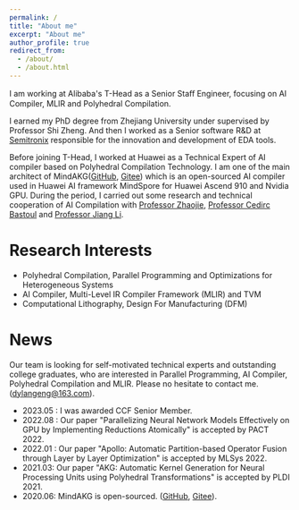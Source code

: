 ```yaml
---
permalink: /
title: "About me"
excerpt: "About me"
author_profile: true
redirect_from: 
  - /about/
  - /about.html
---
```


I am working at Alibaba's T-Head as a Senior Staﬀ Engineer, focusing on AI Compiler, MLIR and Polyhedral Compilation.

I earned my PhD degree from Zhejiang University under supervised by Professor Shi Zheng. And then I worked as a Senior software R&D at [Semitronix](https://www.semitronix.com/?cur_lang=en) responsible for the innovation and development of EDA tools.

Before joining T-Head, I worked at Huawei as a Technical Expert of AI compiler based on Polyhedral Compilation Technology. I am one of the main architect of MindAKG([GitHub](https://github.com/mindspore-ai/akg/blob/master/RELEASE.md), [Gitee](https://gitee.com/mindspore/akg)) which is an open-sourced AI compiler used in Huawei AI framework MindSpore for Huawei Ascend 910 and Nvidia GPU. During the period, I carried out some research and technical cooperation of AI Compilation with [Professor Zhaojie](https://yaozhujia.github.io/), [Professor Cedirc Bastoul](http://icps.u-strasbg.fr/people/bastoul/public_html/) and [Professor Jiang Li](https://cs.sjtu.edu.cn/~jiangli/).

Research Interests
======

- Polyhedral Compilation, Parallel Programming and Optimizations for Heterogeneous Systems
- AI Compiler, Multi-Level IR Compiler Framework (MLIR) and TVM
- Computational Lithography, Design For Manufacturing (DFM)

News
======
Our team is looking for self-motivated technical experts and outstanding college graduates, who are interested in Parallel Programming, AI Compiler, Polyhedral Compilation and MLIR. Please no hesitate to contact me. (dylangeng@163.com).

- 2023.05 : I was awarded CCF Senior Member.
- 2022.08 : Our paper "Parallelizing Neural Network Models Effectively on GPU by Implementing Reductions Atomically" is accepted by PACT 2022.
- 2022.01 : Our paper "Apollo: Automatic Partition-based Operator Fusion through Layer by Layer Optimization" is accepted by MLSys 2022.
- 2021.03: Our paper "AKG: Automatic Kernel Generation for Neural Processing Units using Polyhedral Transformations" is accepted by PLDI 2021.
- 2020.06: MindAKG is open-sourced. ([GitHub](https://github.com/mindspore-ai/akg/blob/master/RELEASE.md), [Gitee](https://gitee.com/mindspore/akg)). 